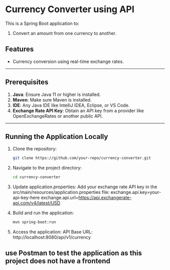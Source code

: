 # Currency Converter using API

This is a Spring Boot application to:
1. Convert an amount from one currency to another.

## Features
- Currency conversion using real-time exchange rates.

---

## Prerequisites
1. **Java**: Ensure Java 11 or higher is installed.
2. **Maven**: Make sure Maven is installed.
3. **IDE**: Any Java IDE like IntelliJ IDEA, Eclipse, or VS Code.
4. **Exchange Rate API Key**: Obtain an API key from a provider like OpenExchangeRates or another public API.

---

## Running the Application Locally
1. Clone the repository:
   ```bash
   git clone https://github.com/your-repo/currency-converter.git

2. Navigate to the project directory:
    ```bash
    cd currency-converter

3. Update application.properties: Add your exchange rate API key in the src/main/resources/application.properties file:
    exchange.api.key=your-api-key-here
    exchange.api.url=https://api.exchangerate-api.com/v4/latest/USD

4. Build and run the application:
    ```bash
    mvn spring-boot:run

5. Access the application:
API Base URL: http://localhost:8080/api/v1/currency

## use Postman to test the application as this project does not have a frontend
